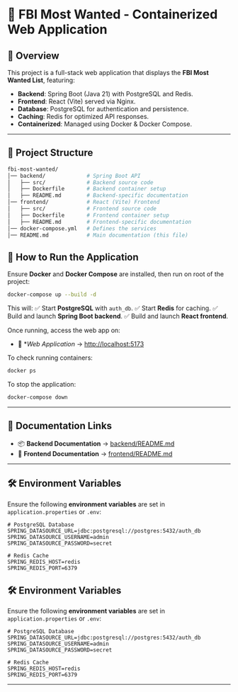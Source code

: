 # 🚀 FBI Most Wanted - Containerized Web Application

## **📌 Overview**
This project is a full-stack web application that displays the **FBI Most Wanted List**, featuring:
- **Backend**: Spring Boot (Java 21) with PostgreSQL and Redis.
- **Frontend**: React (Vite) served via Nginx.
- **Database**: PostgreSQL for authentication and persistence.
- **Caching**: Redis for optimized API responses.
- **Containerized**: Managed using Docker & Docker Compose.

---

## **📂 Project Structure**
```bash
fbi-most-wanted/
│── backend/             # Spring Boot API
│   ├── src/             # Backend source code
│   ├── Dockerfile       # Backend container setup
│   ├── README.md        # Backend-specific documentation
│── frontend/            # React (Vite) Frontend
│   ├── src/             # Frontend source code
│   ├── Dockerfile       # Frontend container setup
│   ├── README.md        # Frontend-specific documentation
│── docker-compose.yml   # Defines the services
│── README.md            # Main documentation (this file)
```

## **🚀 How to Run the Application**
Ensure **Docker** and **Docker Compose** are installed, then run on root of the project:
```sh
docker-compose up --build -d
```
This will:
✅ Start **PostgreSQL** with `auth_db`.
✅ Start **Redis** for caching.
✅ Build and launch **Spring Boot backend**.
✅ Build and launch **React frontend**.

Once running, access the web app on:
- 📌 **Web Application*  → [http://localhost:5173](http://localhost:5173)

To check running containers:
```sh
docker ps
```
To stop the application:
```sh
docker-compose down
```

---

## **📜 Documentation Links**
- 📦 **Backend Documentation** → [backend/README.md](./backend/README.md)
- 🎨 **Frontend Documentation** → [frontend/README.md](./frontend/README.md)

---

## **🛠 Environment Variables**
Ensure the following **environment variables** are set in `application.properties` or `.env`:
```properties
# PostgreSQL Database
SPRING_DATASOURCE_URL=jdbc:postgresql://postgres:5432/auth_db
SPRING_DATASOURCE_USERNAME=admin
SPRING_DATASOURCE_PASSWORD=secret

# Redis Cache
SPRING_REDIS_HOST=redis
SPRING_REDIS_PORT=6379
```
## **🛠 Environment Variables**
Ensure the following **environment variables** are set in `application.properties` or `.env`:
```properties
# PostgreSQL Database
SPRING_DATASOURCE_URL=jdbc:postgresql://postgres:5432/auth_db
SPRING_DATASOURCE_USERNAME=admin
SPRING_DATASOURCE_PASSWORD=secret

# Redis Cache
SPRING_REDIS_HOST=redis
SPRING_REDIS_PORT=6379
```

---